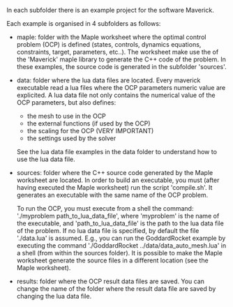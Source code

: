 In each subfolder there is an example project for the software Maverick.

Each example is organised in 4 subfolders as follows:

* maple: folder with the Maple worksheet where the optimal control problem (OCP) is defined (states, controls, dynamics equations, constraints, target, parameters, etc..).
The worksheet make use the of the 'Maverick' maple library to generate the C++ code of the problem. In these examples, the source code is generated in the subfolder 'sources'.

* data: folder where the lua data files are located. Every maverick executable read a lua files where the OCP parameters numeric value are explicited.
A lua data file not only contains the numerical value of the OCP parameters, but also defines:
  * the mesh to use in the OCP
  * the external functions (if used by the OCP)
  * the scaling for the OCP (VERY IMPORTANT)
  * the settings used by the solver

  See the lua data file examples in the data folder to understand how to use the lua data file.

* sources: folder where the C++ source code generated by the Maple worksheet are located. In order to build an executable, you must (after having executed the Maple worksheet) run the script 'compile.sh'. It generates an executable with the same name of the OCP problem.

  To run the OCP, you must execute from a shell the command: './myproblem path_to_lua_data_file', where 'myproblem' is the name of the executable, and 'path_to_lua_data_file' is the path to the lua data file of the problem. If no lua data file is specified, by default the file './data.lua' is assumed. E.g., you can run the GoddardRocket example by executing the command './GoddardRocket ../data/data_auto_mesh.lua' in a shell (from within the sources folder). It is possible to make the Maple worksheet generate the source files in a different location (see the Maple worksheet).

* results: folder where the OCP result data files are saved. You can change the name of the folder where the result data file are saved by changing the lua data file.
